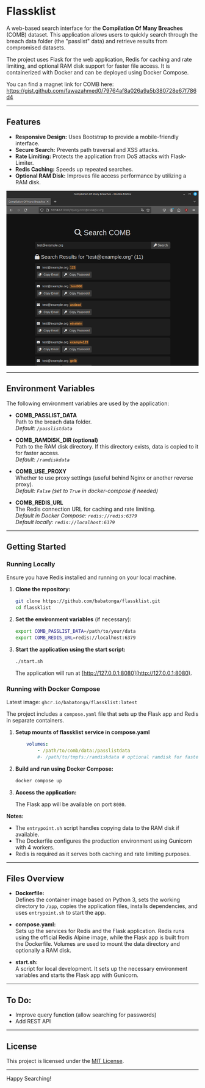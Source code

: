 # Flassklist

A web-based search interface for the **Compilation Of Many Breaches** (COMB) dataset. This application allows users to quickly search through the breach data folder (the "passlist" data) and retrieve results from compromised datasets.

The project uses Flask for the web application, Redis for caching and rate limiting, and optional RAM disk support for faster file access. It is containerized with Docker and can be deployed using Docker Compose.

You can find a magnet link for COMB here: https://gist.github.com/fawazahmed0/79764af8a026a9a5b380728e67f786d4

---

## Features

- **Responsive Design:** Uses Bootstrap to provide a mobile-friendly interface.
- **Secure Search:** Prevents path traversal and XSS attacks.
- **Rate Limiting:** Protects the application from DoS attacks with Flask-Limiter.
- **Redis Caching:** Speeds up repeated searches.
- **Optional RAM Disk:** Improves file access performance by utilizing a RAM disk.

<img src="docs/comb.png" alt="Compilation Of Many Breaches Search" max-height="600">

---

## Environment Variables

The following environment variables are used by the application:

- **COMB_PASSLIST_DATA**  
  Path to the breach data folder.  
  _Default: `/passlistdata`_

- **COMB_RAMDISK_DIR (optional)**  
  Path to the RAM disk directory. If this directory exists, data is copied to it for faster access.  
  _Default: `/ramdiskdata`_

- **COMB_USE_PROXY**  
  Whether to use proxy settings (useful behind Nginx or another reverse proxy).  
  _Default: `False` (set to `True` in docker-compose if needed)_

- **COMB_REDIS_URL**  
  The Redis connection URL for caching and rate limiting.  
  _Default in Docker Compose: `redis://redis:6379`  
  Default locally: `redis://localhost:6379`_


---

## Getting Started

### Running Locally

Ensure you have Redis installed and running on your local machine.

1. **Clone the repository:**

   ```bash
   git clone https://github.com/babatonga/flassklist.git
   cd flassklist
   ```

2. **Set the environment variables** (if necessary):

   ```bash
   export COMB_PASSLIST_DATA=/path/to/your/data
   export COMB_REDIS_URL=redis://localhost:6379
   ```

3. **Start the application using the start script:**

   ```bash
   ./start.sh
   ```

   The application will run at [http://127.0.0.1:8080](http://127.0.0.1:8080).

### Running with Docker Compose

Latest image: `ghcr.io/babatonga/flassklist:latest`

The project includes a `compose.yaml` file that sets up the Flask app and Redis in separate containers.

1. **Setup mounts of flassklist service in compose.yaml**
    ```yaml
        volumes:
            - /path/to/comb/data:/passlistdata
            #- /path/to/tmpfs:/ramdiskdata # optional ramdisk for faster access (needs ~107GB RAM tmpfs!)
    ```

2. **Build and run using Docker Compose:**

   ```bash
   docker compose up
   ```

3. **Access the application:**

   The Flask app will be available on port `8080`.

**Notes:**
- The `entrypoint.sh` script handles copying data to the RAM disk if available.
- The Dockerfile configures the production environment using Gunicorn with 4 workers.
- Redis is required as it serves both caching and rate limiting purposes.

---

## Files Overview

- **Dockerfile:**  
  Defines the container image based on Python 3, sets the working directory to `/app`, copies the application files, installs dependencies, and uses `entrypoint.sh` to start the app.

- **compose.yaml:**  
  Sets up the services for Redis and the Flask application. Redis runs using the official Redis Alpine image, while the Flask app is built from the Dockerfile. Volumes are used to mount the data directory and optionally a RAM disk.

- **start.sh:**  
  A script for local development. It sets up the necessary environment variables and starts the Flask app with Gunicorn.

---

## To Do:
* Improve query function (allow searching for passwords)
* Add REST API

---

## License

This project is licensed under the [MIT License](LICENSE).

---


Happy Searching!
